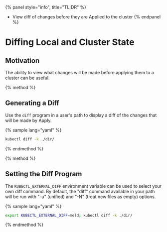 {% panel style="info", title="TL;DR" %}
- View diff of changes before they are Applied to the cluster
{% endpanel %}

# Diffing Local and Cluster State

## Motivation

The ability to view what changes will be made before applying them to a cluster can be useful.

{% method %}
## Generating a Diff

Use the `diff` program in a user's path to display a diff of the changes that will be
made by Apply.

{% sample lang="yaml" %}

```sh
kubectl diff -k ./dir/
```

{% endmethod %}

{% method %}
## Setting the Diff Program

The `KUBECTL_EXTERNAL_DIFF` environment variable can be used to select your own diff command.
By default, the "diff" command available in your path will be run with "-u" (unified) and "-N"
(treat new files as empty) options.


{% sample lang="yaml" %}

```sh
export KUBECTL_EXTERNAL_DIFF=meld; kubectl diff -k ./dir/
```

{% endmethod %}

